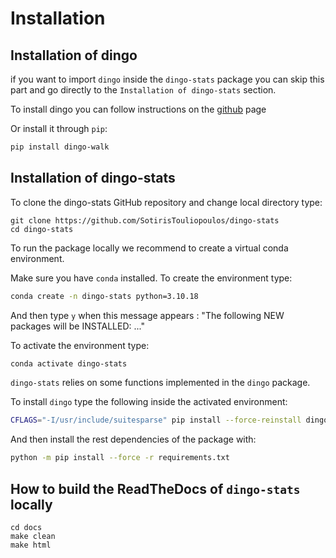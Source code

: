 
# Installation

## Installation of dingo

if you want to import `dingo` inside the `dingo-stats` package you can skip this part and go directly to the `Installation of dingo-stats` section.

To install dingo you can follow instructions on the [github](https://github.com/GeomScale/dingo) page

Or install it through `pip`:

```bash
pip install dingo-walk
```

## Installation of dingo-stats

To clone the dingo-stats GitHub repository and change local directory type:
```
git clone https://github.com/SotirisTouliopoulos/dingo-stats
cd dingo-stats
```

To run the package locally we recommend to create a virtual conda environment.

Make sure you have `conda` installed. To create the environment type:

```bash
conda create -n dingo-stats python=3.10.18
```

And then type `y` when this message appears : "The following NEW packages will be INSTALLED: ..."

To activate the environment type:

```bash
conda activate dingo-stats
```


`dingo-stats` relies on some functions implemented in the `dingo` package.

To install `dingo` type the following inside the activated environment:

```bash
CFLAGS="-I/usr/include/suitesparse" pip install --force-reinstall dingo-walk==0.1.6
```


And then install the rest dependencies of the package with:

```bash
python -m pip install --force -r requirements.txt
```


## How to build the ReadTheDocs of `dingo-stats` locally

```
cd docs
make clean
make html
```